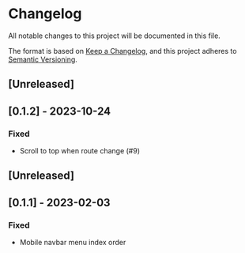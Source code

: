 # Changelog

All notable changes to this project will be documented in this file.

The format is based on [Keep a Changelog](https://keepachangelog.com/en/1.0.0/),
and this project adheres to [Semantic Versioning](https://semver.org/spec/v2.0.0.html).

## [Unreleased]

## [0.1.2] - 2023-10-24

### Fixed

- Scroll to top when route change (#9)

## [Unreleased]

## [0.1.1] - 2023-02-03

### Fixed

- Mobile navbar menu index order
